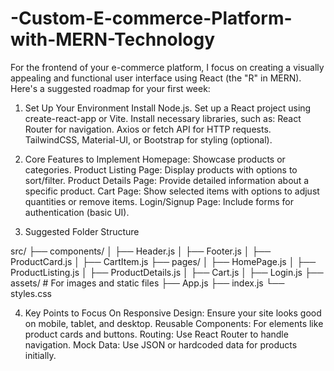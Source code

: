 # -Custom-E-commerce-Platform-with-MERN-Technology

For the frontend of your e-commerce platform, I focus on creating a visually appealing and functional user interface using React (the "R" in MERN). Here's a suggested roadmap for your first week:

1. Set Up Your Environment
Install Node.js.
Set up a React project using create-react-app or Vite.
Install necessary libraries, such as:
React Router for navigation.
Axios or fetch API for HTTP requests.
TailwindCSS, Material-UI, or Bootstrap for styling (optional).

2. Core Features to Implement
Homepage: Showcase products or categories.
Product Listing Page: Display products with options to sort/filter.
Product Details Page: Provide detailed information about a specific product.
Cart Page: Show selected items with options to adjust quantities or remove items.
Login/Signup Page: Include forms for authentication (basic UI).

3. Suggested Folder Structure

src/
├── components/
│   ├── Header.js
│   ├── Footer.js
│   ├── ProductCard.js
│   ├── CartItem.js
├── pages/
│   ├── HomePage.js
│   ├── ProductListing.js
│   ├── ProductDetails.js
│   ├── Cart.js
│   ├── Login.js
├── assets/   # For images and static files
├── App.js
├── index.js
└── styles.css

4. Key Points to Focus On
Responsive Design: Ensure your site looks good on mobile, tablet, and desktop.
Reusable Components: For elements like product cards and buttons.
Routing: Use React Router to handle navigation.
Mock Data: Use JSON or hardcoded data for products initially.
